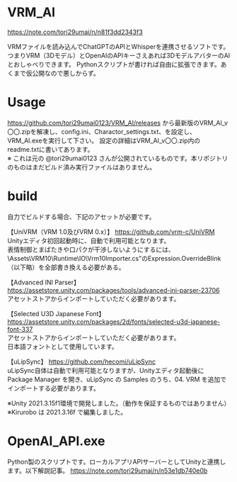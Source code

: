 # VRM_AI
https://note.com/tori29umai/n/n81f3dd2343f3

VRMファイルを読み込んでChatGPTのAPIとWhisperを連携させるソフトです。
つまりVRM（3Dモデル）とOpenAIのAPIキーさえあれば3DモデルアバターのAIとおしゃべりできます。
Pythonスクリプトが書ければ自由に拡張できます。あくまで仮公開なので悪しからず。

# Usage
https://github.com/tori29umai0123/VRM_AI/releases
から最新版のVRM_AI_v〇〇.zipを解凍し、config.ini、Charactor_settings.txt、を設定し、VRM_AI.exeを実行して下さい。
設定の詳細はVRM_AI_v〇〇.zip内のreadme.txtに書いてあります。  
※ これは元の @tori29umai0123 さんが公開されているものです。本リポジトリのものはまだビルド済み実行ファイルはありません。


# build
自力でビルドする場合、下記のアセットが必要です。

【UniVRM（VRM 1.0及びVRM 0.x）】
https://github.com/vrm-c/UniVRM  
Unityエディタ初回起動時に、自動で利用可能となります。  
表情制御とまばたきや口パクが干渉しないようにするには、\Assets\VRM10\Runtime\IO\Vrm10Importer.cs"のExpression.OverrideBlink（以下略）を全部書き換える必要がある。

【Advanced INI Parser】
https://assetstore.unity.com/packages/tools/advanced-ini-parser-23706  
アセットストアからインポートしていただく必要があります。

【Selected U3D Japanese Font】
https://assetstore.unity.com/packages/2d/fonts/selected-u3d-japanese-font-337  
アセットストアからインポートしていただく必要があります。  
日本語フォントとして使用しています。

【uLipSync】
https://github.com/hecomi/uLipSync  
uLipSync自体は自動で利用可能となりますが、Unityエディタ起動後に Package Manager を開き、uLipSync の Samples のうち、04. VRM を追加でインポートする必要があります。


※Unity 2021.3.15f1環境で開発しました。（動作を保証するものではありません）  
※Kirurobo は 2021.3.16f で編集しました。

# OpenAI_API.exe
Python製のスクリプトです。ローカルアプリAPIサーバーとしてUnityと連携します。以下解説記事。
https://note.com/tori29umai/n/n53e1db740e0b
